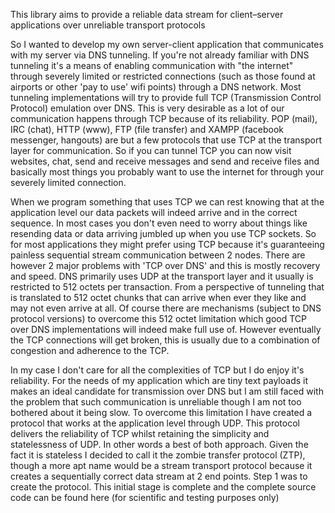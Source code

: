 This library aims to provide a reliable data stream for client–server applications over unreliable transport protocols

So I wanted to develop my own server-client application that communicates with my server via DNS tunneling. If you're not already familiar with DNS 
tunneling it's a means of enabling communication with "the internet" through severely limited or restricted connections (such as those found at airports or 
other 'pay to use' wifi points) through a DNS network. Most tunneling implementations will try to provide full TCP (Transmission Control Protocol) 
emulation over DNS. This is very desirable as a lot of our communication happens through TCP because of its reliability. POP (mail), IRC (chat), HTTP 
(www), FTP (file transfer) and XAMPP (facebook messenger, hangouts) are but a few protocols that use TCP at the transport layer for communication. So if 
you can tunnel TCP you can now visit websites, chat, send and receive messages and send and receive files and basically most things you probably want to use 
the internet for through your severely limited connection.

When we program something that uses TCP we can rest knowing that at the application level our data packets will indeed arrive and in the correct sequence. 
In most cases you don't even need to worry about things like resending data or data arriving jumbled up when you use TCP sockets. So for most applications 
they might prefer using TCP because it's guaranteeing painless sequential stream communication between 2 nodes.
There are however 2 major problems with 'TCP over DNS' and this is mostly recovery and speed. DNS primarily uses UDP at the transport layer and it 
usually is restricted to 512 octets per transaction. From a perspective of tunneling that is translated to 512 octet chunks that can arrive when ever they like and 
may not even arrive at all. Of course there are mechanisms (subject to DNS protocol versions) to overcome this 512 octet limitation which good TCP over 
DNS implementations will indeed make full use of. However eventually the TCP connections will get broken, this is usually due to a combination of 
congestion and adherence to the TCP.

In my case I don't care for all the complexities of TCP but I do enjoy it's reliability. For the needs of my application which are tiny text payloads it makes an 
ideal candidate for transmission over DNS but I am still faced with the problem that such communication is unreliable though I am not too bothered about it 
being slow. To overcome this limitation I have created a protocol that works at the application level through UDP. This protocol delivers the reliability of 
TCP whilst retaining the simplicity and statelessness of UDP. In other words a best of both approach.
Given the fact it is stateless I decided to call it the zombie transfer protocol (ZTP), though a more apt name would be a stream transport protocol because it 
creates a sequentially correct data stream at 2 end points.  Step 1 was to create the protocol. This initial stage is complete and the complete source code can be 
found here (for scientific and testing purposes only)
